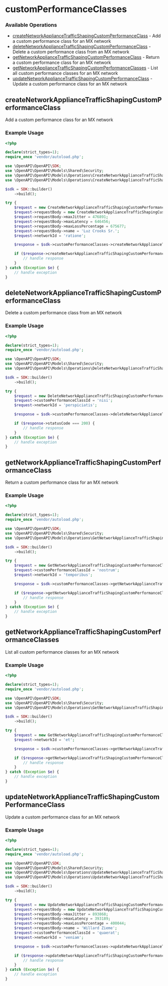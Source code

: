 # customPerformanceClasses

### Available Operations

* [createNetworkApplianceTrafficShapingCustomPerformanceClass](#createnetworkappliancetrafficshapingcustomperformanceclass) - Add a custom performance class for an MX network
* [deleteNetworkApplianceTrafficShapingCustomPerformanceClass](#deletenetworkappliancetrafficshapingcustomperformanceclass) - Delete a custom performance class from an MX network
* [getNetworkApplianceTrafficShapingCustomPerformanceClass](#getnetworkappliancetrafficshapingcustomperformanceclass) - Return a custom performance class for an MX network
* [getNetworkApplianceTrafficShapingCustomPerformanceClasses](#getnetworkappliancetrafficshapingcustomperformanceclasses) - List all custom performance classes for an MX network
* [updateNetworkApplianceTrafficShapingCustomPerformanceClass](#updatenetworkappliancetrafficshapingcustomperformanceclass) - Update a custom performance class for an MX network

## createNetworkApplianceTrafficShapingCustomPerformanceClass

Add a custom performance class for an MX network

### Example Usage

```php
<?php

declare(strict_types=1);
require_once 'vendor/autoload.php';

use \OpenAPI\OpenAPI\SDK;
use \OpenAPI\OpenAPI\Models\Shared\Security;
use \OpenAPI\OpenAPI\Models\Operations\CreateNetworkApplianceTrafficShapingCustomPerformanceClassRequest;
use \OpenAPI\OpenAPI\Models\Operations\CreateNetworkApplianceTrafficShapingCustomPerformanceClassRequestBody;

$sdk = SDK::builder()
    ->build();

try {
    $request = new CreateNetworkApplianceTrafficShapingCustomPerformanceClassRequest();
    $request->requestBody = new CreateNetworkApplianceTrafficShapingCustomPerformanceClassRequestBody();
    $request->requestBody->maxJitter = 476891;
    $request->requestBody->maxLatency = 646456;
    $request->requestBody->maxLossPercentage = 675677;
    $request->requestBody->name = 'Luz Crooks Sr.';
    $request->networkId = 'ratione';

    $response = $sdk->customPerformanceClasses->createNetworkApplianceTrafficShapingCustomPerformanceClass($request);

    if ($response->createNetworkApplianceTrafficShapingCustomPerformanceClass201ApplicationJSONObject !== null) {
        // handle response
    }
} catch (Exception $e) {
    // handle exception
}
```

## deleteNetworkApplianceTrafficShapingCustomPerformanceClass

Delete a custom performance class from an MX network

### Example Usage

```php
<?php

declare(strict_types=1);
require_once 'vendor/autoload.php';

use \OpenAPI\OpenAPI\SDK;
use \OpenAPI\OpenAPI\Models\Shared\Security;
use \OpenAPI\OpenAPI\Models\Operations\DeleteNetworkApplianceTrafficShapingCustomPerformanceClassRequest;

$sdk = SDK::builder()
    ->build();

try {
    $request = new DeleteNetworkApplianceTrafficShapingCustomPerformanceClassRequest();
    $request->customPerformanceClassId = 'nisi';
    $request->networkId = 'perspiciatis';

    $response = $sdk->customPerformanceClasses->deleteNetworkApplianceTrafficShapingCustomPerformanceClass($request);

    if ($response->statusCode === 200) {
        // handle response
    }
} catch (Exception $e) {
    // handle exception
}
```

## getNetworkApplianceTrafficShapingCustomPerformanceClass

Return a custom performance class for an MX network

### Example Usage

```php
<?php

declare(strict_types=1);
require_once 'vendor/autoload.php';

use \OpenAPI\OpenAPI\SDK;
use \OpenAPI\OpenAPI\Models\Shared\Security;
use \OpenAPI\OpenAPI\Models\Operations\GetNetworkApplianceTrafficShapingCustomPerformanceClassRequest;

$sdk = SDK::builder()
    ->build();

try {
    $request = new GetNetworkApplianceTrafficShapingCustomPerformanceClassRequest();
    $request->customPerformanceClassId = 'nostrum';
    $request->networkId = 'temporibus';

    $response = $sdk->customPerformanceClasses->getNetworkApplianceTrafficShapingCustomPerformanceClass($request);

    if ($response->getNetworkApplianceTrafficShapingCustomPerformanceClass200ApplicationJSONObject !== null) {
        // handle response
    }
} catch (Exception $e) {
    // handle exception
}
```

## getNetworkApplianceTrafficShapingCustomPerformanceClasses

List all custom performance classes for an MX network

### Example Usage

```php
<?php

declare(strict_types=1);
require_once 'vendor/autoload.php';

use \OpenAPI\OpenAPI\SDK;
use \OpenAPI\OpenAPI\Models\Shared\Security;
use \OpenAPI\OpenAPI\Models\Operations\GetNetworkApplianceTrafficShapingCustomPerformanceClassesRequest;

$sdk = SDK::builder()
    ->build();

try {
    $request = new GetNetworkApplianceTrafficShapingCustomPerformanceClassesRequest();
    $request->networkId = 'et';

    $response = $sdk->customPerformanceClasses->getNetworkApplianceTrafficShapingCustomPerformanceClasses($request);

    if ($response->getNetworkApplianceTrafficShapingCustomPerformanceClasses200ApplicationJSONObjects !== null) {
        // handle response
    }
} catch (Exception $e) {
    // handle exception
}
```

## updateNetworkApplianceTrafficShapingCustomPerformanceClass

Update a custom performance class for an MX network

### Example Usage

```php
<?php

declare(strict_types=1);
require_once 'vendor/autoload.php';

use \OpenAPI\OpenAPI\SDK;
use \OpenAPI\OpenAPI\Models\Shared\Security;
use \OpenAPI\OpenAPI\Models\Operations\UpdateNetworkApplianceTrafficShapingCustomPerformanceClassRequest;
use \OpenAPI\OpenAPI\Models\Operations\UpdateNetworkApplianceTrafficShapingCustomPerformanceClassRequestBody;

$sdk = SDK::builder()
    ->build();

try {
    $request = new UpdateNetworkApplianceTrafficShapingCustomPerformanceClassRequest();
    $request->requestBody = new UpdateNetworkApplianceTrafficShapingCustomPerformanceClassRequestBody();
    $request->requestBody->maxJitter = 893868;
    $request->requestBody->maxLatency = 393189;
    $request->requestBody->maxLossPercentage = 400044;
    $request->requestBody->name = 'Willard Zieme';
    $request->customPerformanceClassId = 'quaerat';
    $request->networkId = 'veniam';

    $response = $sdk->customPerformanceClasses->updateNetworkApplianceTrafficShapingCustomPerformanceClass($request);

    if ($response->updateNetworkApplianceTrafficShapingCustomPerformanceClass200ApplicationJSONObject !== null) {
        // handle response
    }
} catch (Exception $e) {
    // handle exception
}
```
